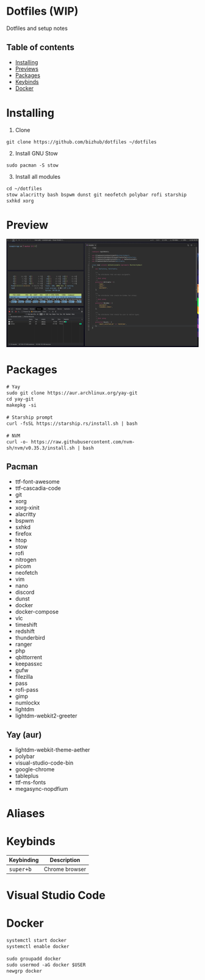 # Dotfiles (WIP)
Dotfiles and setup notes

## Table of contents
 - [Installing](#installing)
 - [Previews](#preview)
 - [Packages](#packages)
 - [Keybinds](#keybinds)
 - [Docker](#docker)

# Installing

1. Clone
```shell
git clone https://github.com/bizhub/dotfiles ~/dotfiles
```

2. Install GNU Stow
```shell
sudo pacman -S stow
```

3. Install all modules
```shell
cd ~/dotfiles
stow alacritty bash bspwm dunst git neofetch polybar rofi starship sxhkd xorg
```

# Preview

![](https://raw.githubusercontent.com/bizhub/dotfiles/master/preview.png)

# Packages

```shell
# Yay
sudo git clone https://aur.archlinux.org/yay-git
cd yay-git
makepkg -si

# Starship prompt
curl -fsSL https://starship.rs/install.sh | bash

# NVM
curl -o- https://raw.githubusercontent.com/nvm-sh/nvm/v0.35.3/install.sh | bash
```

## Pacman
* ttf-font-awesome
* ttf-cascadia-code
* git
* xorg
* xorg-xinit
* alacritty
* bspwm
* sxhkd
* firefox
* htop
* stow
* rofi
* nitrogen
* picom
* neofetch
* vim
* nano
* discord
* dunst
* docker
* docker-compose
* vlc
* timeshift
* redshift
* thunderbird
* ranger
* php
* qbittorrent
* keepassxc
* gufw
* filezilla
* pass
* rofi-pass
* gimp
* numlockx
* lightdm
* lightdm-webkit2-greeter

## Yay (aur)
* lightdm-webkit-theme-aether
* polybar
* visual-studio-code-bin
* google-chrome
* tableplus
* ttf-ms-fonts
* megasync-nopdfium

# Aliases

# Keybinds
Keybinding           | Description
---------------------|---------------------------------------
<kbd>super+b</kbd>   | Chrome browser

# Visual Studio Code

# Docker
```shell
systemctl start docker
systemctl enable docker

sudo groupadd docker
sudo usermod -aG docker $USER
newgrp docker
```